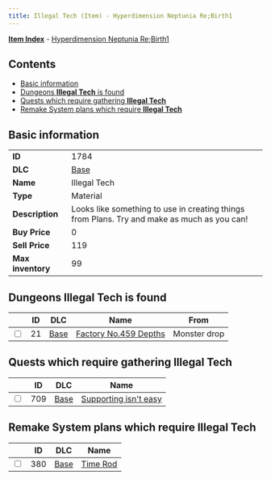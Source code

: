 ```yaml
---
title: Illegal Tech (Item) - Hyperdimension Neptunia Re;Birth1
---
```


[**Item Index**](/neptunia/rb1/item/index.html) - [Hyperdimension Neptunia Re;Birth1](/neptunia/rb1)

## Contents

- [Basic information](#basic-information)
- [Dungeons **Illegal Tech** is found](#dungeons-illegal-tech-is-found)
- [Quests which require gathering **Illegal Tech**](#quests-which-require-gathering-illegal-tech)
- [Remake System plans which require **Illegal Tech**](#remake-system-plans-which-require-illegal-tech)

## Basic information

|   |   |
| -- | -- |
| **ID** | 1784 |
| **DLC** | [Base](/neptunia/rb1/dlc/1-base.html) |
| **Name** | Illegal Tech |
| **Type** | Material |
| **Description** | Looks like something to use in creating things from Plans. Try and make as much as you can! |
| **Buy Price** | 0 |
| **Sell Price** | 119 |
| **Max inventory** | 99 |


## Dungeons **Illegal Tech** is found

|    | ID | DLC | Name | From |
| -- | -- | --- | ---- | ---- |
| <input type="checkbox" id="rb1-dungeon-1-21" class="trackbox" /> | 21 | [Base](/neptunia/rb1/dlc/1-base.html) | [Factory No.459 Depths](/neptunia/rb1/dungeon/1-21-factory-no-459-depths.html) | Monster drop |


## Quests which require gathering **Illegal Tech**

|    | ID | DLC | Name |
| -- | -- | --- | ---- |
| <input type="checkbox" id="rb1-quest-1-709" class="trackbox" /> | 709 | [Base](/neptunia/rb1/dlc/1-base.html) | [Supporting isn't easy](/neptunia/rb1/quest/1-709-supporting-isnt-easy.html) |


## Remake System plans which require **Illegal Tech**

|    | ID | DLC | Name |
| -- | -- | --- | ---- |
| <input type="checkbox" id="rb1-quest-1-380" class="trackbox" /> | 380 | [Base](/neptunia/rb1/dlc/1-base.html) | [Time Rod](/neptunia/rb1/quest/1-380-time-rod.html) |
